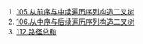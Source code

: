 1. [105.从前序与中续遍历序列构造二叉树](https://github.com/Sihan-Tan/-algorithm-learning/blob/master/105.%E4%BB%8E%E5%89%8D%E5%BA%8F%E4%B8%8E%E4%B8%AD%E5%BA%8F%E9%81%8D%E5%8E%86%E5%BA%8F%E5%88%97%E6%9E%84%E9%80%A0%E4%BA%8C%E5%8F%89%E6%A0%91.js)
2. [106.从中序与后续遍历序列构造二叉树](https://github.com/Sihan-Tan/-algorithm-learning/blob/master/106.%E4%BB%8E%E4%B8%AD%E5%BA%8F%E4%B8%8E%E5%90%8E%E5%BA%8F%E9%81%8D%E5%8E%86%E5%BA%8F%E5%88%97%E6%9E%84%E9%80%A0%E4%BA%8C%E5%8F%89%E6%A0%91.js)
3. [112.路径总和](https://github.com/Sihan-Tan/-algorithm-learning/blob/master/112.%E8%B7%AF%E5%BE%84%E6%80%BB%E5%92%8C.js)
